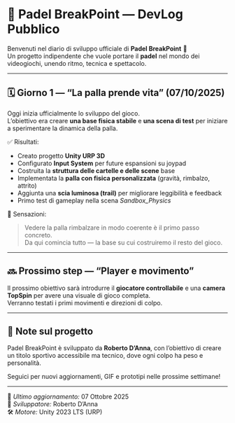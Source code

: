 # 🧱 Padel BreakPoint — DevLog Pubblico

Benvenuti nel diario di sviluppo ufficiale di **Padel BreakPoint** 🎾  
Un progetto indipendente che vuole portare il **padel** nel mondo dei videogiochi, unendo ritmo, tecnica e spettacolo.

---

## 🗓️ Giorno 1 — “La palla prende vita” (07/10/2025)
Oggi inizia ufficialmente lo sviluppo del gioco.  
L’obiettivo era creare **una base fisica stabile** e **una scena di test** per iniziare a sperimentare la dinamica della palla.

✅ Risultati:
- Creato progetto **Unity URP 3D**  
- Configurato **Input System** per future espansioni su joypad  
- Costruita la **struttura delle cartelle e delle scene** base  
- Implementata la **palla con fisica personalizzata** (gravità, rimbalzo, attrito)  
- Aggiunta una **scia luminosa (trail)** per migliorare leggibilità e feedback  
- Primo test di gameplay nella scena *Sandbox_Physics*  

🧠 Sensazioni:
> Vedere la palla rimbalzare in modo coerente è il primo passo concreto.  
> Da qui comincia tutto — la base su cui costruiremo il resto del gioco.

---

## 🔜 Prossimo step — “Player e movimento”
Il prossimo obiettivo sarà introdurre il **giocatore controllabile** e una **camera TopSpin** per avere una visuale di gioco completa.  
Verranno testati i primi movimenti e direzioni di colpo.

---

## 💬 Note sul progetto
Padel BreakPoint è sviluppato da **Roberto D’Anna**, con l’obiettivo di creare un titolo sportivo accessibile ma tecnico, dove ogni colpo ha peso e personalità.

Seguici per nuovi aggiornamenti, GIF e prototipi nelle prossime settimane!

---

📅 *Ultimo aggiornamento:* 07 Ottobre 2025  
👤 *Sviluppatore:* Roberto D’Anna  
🛠️ *Motore:* Unity 2023 LTS (URP)
